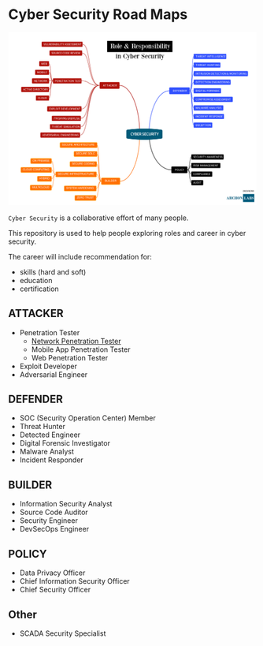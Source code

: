 # Cyber Security Road Maps

![Mind Map](mind-map.png)

`Cyber Security` is a collaborative effort of many people. 

This repository is used to help people exploring roles and career in cyber security. 

The career will include recommendation for:
* skills (hard and soft)
* education
* certification

## ATTACKER

* Penetration Tester
    - [Network Penetration Tester](attacker/pentester-network.md)
    - Mobile App Penetration Tester
    - Web Penetration Tester
* Exploit Developer
* Adversarial Engineer

## DEFENDER

* SOC (Security Operation Center) Member
* Threat Hunter
* Detected Engineer
* Digital Forensic Investigator
* Malware Analyst
* Incident Responder

## BUILDER

* Information Security Analyst
* Source Code Auditor
* Security Engineer
* DevSecOps Engineer

## POLICY

* Data Privacy Officer
* Chief Information Security Officer
* Chief Security Officer

## Other

* SCADA Security Specialist